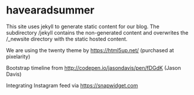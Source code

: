 # havearadsummer

This site uses jekyll to generate static content for our blog.  The subdirectory /jekyll contains the non-generated content and overwrites the /_newsite directory with the static hosted content.

We are using the twenty theme by https://html5up.net/ (purchased at pixelarity)

Bootstrap timeline from http://codepen.io/jasondavis/pen/fDGdK (Jason Davis)

Integrating Instagram feed via https://snapwidget.com
